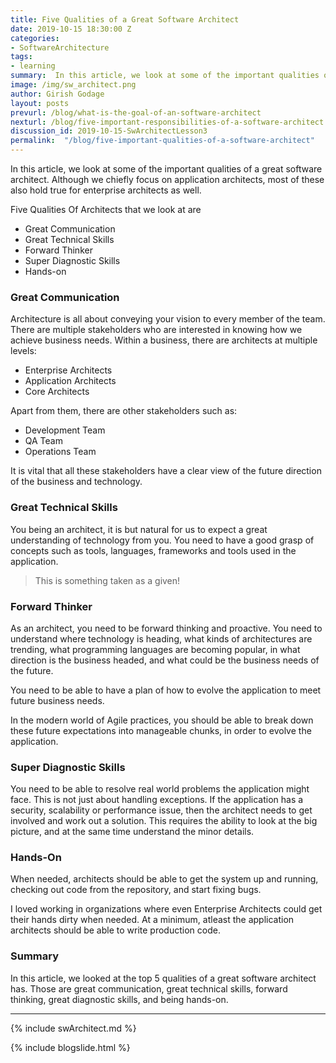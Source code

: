 ```yaml
---
title: Five Qualities of a Great Software Architect
date: 2019-10-15 18:30:00 Z
categories:
- SoftwareArchitecture
tags:
- learning
summary:  In this article, we look at some of the important qualities of a great software architect. While we focus on application architects, most of these are applicable for enterprise architects as well.
image: /img/sw_architect.png
author: Girish Godage
layout: posts
prevurl: /blog/what-is-the-goal-of-an-software-architect
nexturl: /blog/five-important-responsibilities-of-a-software-architect
discussion_id: 2019-10-15-SwArchitectLesson3
permalink:  "/blog/five-important-qualities-of-a-software-architect"
---
```


In this article, we look at some of the important qualities of a great software architect. Although we chiefly focus on application architects, most of these also hold true for enterprise architects as well.

Five Qualities Of Architects that we look at are
- Great Communication
- Great Technical Skills
- Forward Thinker
- Super Diagnostic Skills
- Hands-on

### Great Communication

Architecture is all about conveying your vision to every member of the team. There are multiple stakeholders who are interested in knowing how we achieve business needs. Within a business, there are architects at multiple levels:

* Enterprise Architects
* Application Architects
* Core Architects

Apart from them, there are other stakeholders such as:

* Development Team
* QA Team
* Operations Team

It is vital that all these stakeholders have a clear view of the future direction of the business and technology.

### Great Technical Skills

You being an architect, it is but natural for us to expect a great understanding of technology from you. You need to have a good grasp of concepts such as tools, languages, frameworks and tools used in the application. 

> This is something taken as a given!

### Forward Thinker

As an architect, you need to be forward thinking and proactive. You need to understand where technology is heading, what kinds of architectures are trending, what programming languages are becoming popular, in what direction is the business headed, and what could be the business needs of the future. 

You need to be able to have a plan of how to evolve the application to meet future business needs. 

In the modern world of Agile practices, you should be able to break down these future expectations into manageable chunks, in order to evolve the application.  

### Super Diagnostic Skills

You need to be able to resolve real world problems the application might face. This is not just about handling exceptions. If the application has a security, scalability or performance issue, then the architect needs to get involved and work out a solution. This requires the ability to look at the big picture, and at the same time understand the minor details. 

### Hands-On

When needed, architects should be able to get the system up and running, checking out code from the repository, and start fixing bugs. 

I loved working in organizations where even Enterprise Architects could get their hands dirty when needed. At a minimum, atleast the application architects should be able to write production code. 


### Summary

In this article, we looked at the top 5 qualities of a great software architect has. Those are great communication, great technical skills, forward thinking, great diagnostic skills, and being hands-on.


---
{% include swArchitect.md %}


{% include blogslide.html %}

